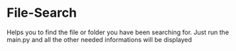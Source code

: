 # File-Search
Helps you to find the file or folder you have been searching for.
Just run the main.py and all the other needed informations will be displayed
